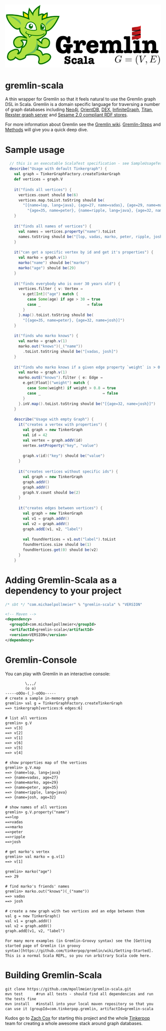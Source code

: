 ![logo](https://github.com/mpollmeier/gremlin-scala/raw/master/doc/images/gremlin-scala-logo.png)

gremlin-scala
=============
A thin wrapper for Gremlin so that it feels natural to use the Gremlin graph DSL in Scala. 
Gremlin is a domain specific language for traversing a number of graph databases including
[Neo4j](http://neo4j.org/),
[OrientDB](http://www.orientechnologies.com/),
[DEX](http://www.sparsity-technologies.com/dex),
[InfiniteGraph](http://www.infinitegraph.com/),
[Titan](http://thinkaurelius.github.com/titan/),
[Rexster graph server](http://rexster.tinkerpop.com)
and [Sesame 2.0 compliant RDF stores](http://www.openrdf.org).

For more information about Gremlin see the [Gremlin wiki](https://github.com/tinkerpop/gremlin/wiki).
[Gremlin-Steps](https://github.com/tinkerpop/gremlin/wiki/Gremlin-Steps) and [Methods](https://github.com/tinkerpop/gremlin/wiki/Gremlin-Methods) will give you a quick deep dive. 

Sample usage
=============

```scala
  // this is an executable ScalaTest specification - see SampleUsageTest.scala for full setup
  describe("Usage with default Tinkergraph") {
    val graph = TinkerGraphFactory.createTinkerGraph
    def vertices = graph.V

    it("finds all vertices") {
      vertices.count should be(6)
      vertices.map.toList.toString should be(
        "[{name=lop, lang=java}, {age=27, name=vadas}, {age=29, name=marko}, " +
          "{age=35, name=peter}, {name=ripple, lang=java}, {age=32, name=josh}]")
    }

    it("finds all names of vertices") {
      val names = vertices.property("name").toList
      names.toString should be("[lop, vadas, marko, peter, ripple, josh]")
    }

    it("can get a specific vertex by id and get it's properties") {
      val marko = graph.v(1)
      marko("name") should be("marko")
      marko("age") should be(29)
    }

    it("finds everybody who is over 30 years old") {
      vertices.filter { v: Vertex ⇒
        v.get[Int]("age") match {
          case Some(age) if age > 30 ⇒ true
          case _                     ⇒ false
        }
      }.map().toList.toString should be(
        "[{age=35, name=peter}, {age=32, name=josh}]")
    }

    it("finds who marko knows") {
      val marko = graph.v(1)
      marko.out("knows")(_("name"))
        .toList.toString should be("[vadas, josh]")
    }

    it("finds who marko knows if a given edge property `weight` is > 0.8") {
      val marko = graph.v(1)
      marko.outE("knows").filter { e: Edge ⇒
        e.get[Float]("weight") match {
          case Some(weight) if weight > 0.8 ⇒ true
          case _                            ⇒ false
        }
      }.inV.map().toList.toString should be("[{age=32, name=josh}]")
    }

    describe("Usage with empty Graph") {
      it("creates a vertex with properties") {
        val graph = new TinkerGraph
        val id = 42
        val vertex = graph.addV(id)
        vertex.setProperty("key", "value")

        graph.v(id)("key") should be("value")
      }

      it("creates vertices without specific ids") {
        val graph = new TinkerGraph
        graph.addV()
        graph.addV()
        graph.V.count should be(2)
      }

      it("creates edges between vertices") {
        val graph = new TinkerGraph
        val v1 = graph.addV()
        val v2 = graph.addV()
        graph.addE(v1, v2, "label")

        val foundVertices = v1.out("label").toList
        foundVertices.size should be(1)
        foundVertices.get(0) should be(v2)
      }
    }
```

Adding Gremlin-Scala as a dependency to your project
=============
```scala
/* sbt */ "com.michaelpollmeier" % "gremlin-scala" % "VERSION"
```
```xml
<!-- Maven -->
<dependency>
  <groupId>com.michaelpollmeier</groupId>
  <artifactId>gremlin-scala</artifactId>
  <version>VERSION</version>
</dependency>
```

Gremlin-Console
=============
You can play with Gremlin in an interactive console:
```shell
         \,,,/
         (o o)
-----oOOo-(_)-oOOo-----
# create a sample in-memory graph
gremlin> val g = TinkerGraphFactory.createTinkerGraph
==> tinkergraph[vertices:6 edges:6]

# list all vertices
gremlin> g.V
==> v[3]
==> v[2]
==> v[1]
==> v[6]
==> v[5]
==> v[4]

# show properties map of the vertices
gremlin> g.V.map
==> {name=lop, lang=java}
==> {name=vadas, age=27}
==> {name=marko, age=29}
==> {name=peter, age=35}
==> {name=ripple, lang=java}
==> {name=josh, age=32}

# show names of all vertices
gremlin> g.V.property("name")
==>lop
==>vadas
==>marko
==>peter
==>ripple
==>josh

# get marko's vertex
gremlin> val marko = g.v(1)
==> v[1]

gremlin> marko("age")
==> 29

# find marko's friends' names
gremlin> marko.out("knows")(_("name"))
==> vadas
==> josh

# create a new graph with two vertices and an edge between them
val g = new TinkerGraph()
val v1 = graph.addV()
val v2 = graph.addV()
graph.addE(v1, v2, "label")

For many more examples (in Gremlin-Groovy syntax) see the [Getting started page of Gremlin (in groovy syntax)]https://github.com/tinkerpop/gremlin/wiki/Getting-Started].
This is a normal Scala REPL, so you run arbitrary Scala code here. 
```

Building Gremlin-Scala
=============
```shell
git clone https://github.com/mpollmeier/gremlin-scala.git
mvn test      #run all tests - should find all dependencies and run the tests fine
mvn install   #install into your local maven repository so that you can use it (groupId=com.tinkerpop.gremlin, artifactId=gremlin-scala
```

Kudos go to [Zach Cox](http://theza.ch) for starting this project and the whole [Tinkerpop](http://www.tinkerpop.com) team for creating a whole awesome stack around graph databases.
